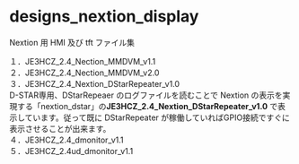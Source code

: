 # designs_nextion_display
Nextion 用 HMI 及び tft ファイル集

１．JE3HCZ_2.4_Nection_MMDVM_v1.1<br>
２．JE3HCZ_2.4_Nection_MMDVM_v2.0<br>
３．JE3HCZ_2.4_Nextion_DStarRepeater_v1.0<br>
        D-STAR専用、DStarRepeaer のログファイルを読むことで Nextion の表示を実現する「nextion_dstar」の<b>JE3HCZ_2.4_Nextion_DStarRepeater_v1.0</b> で表示しています。従って既に DStarRepeater が稼働していればGPIO接続ですぐに表示させることが出来ます。<br>
４．JE3HCZ_2.4_dmonitor_v1.1<br>
５．JE3HCZ_2.4ud_dmonitor_v1.1<br>
